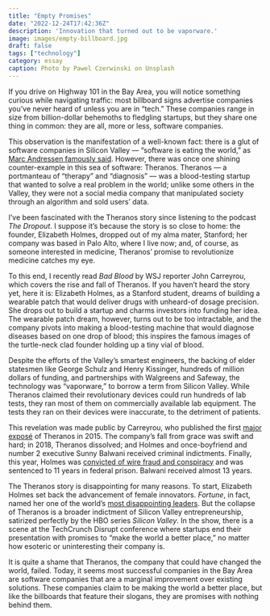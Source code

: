 ```yaml
---
title: "Empty Promises"
date: "2022-12-24T17:42:36Z"
description: 'Innovation that turned out to be vaporware.'
image: images/empty-billboard.jpg
draft: false
tags: ["technology"]
category: essay
caption: Photo by Pawel Czerwinski on Unsplash
---
```


If you drive on Highway 101 in the Bay Area, you will notice something curious while navigating traffic: most billboard signs advertise companies you’ve never heard of unless you are in “tech.” These companies range in size from billion-dollar behemoths to fledgling startups, but they share one thing in common: they are all, more or less, software companies.

This observation is the manifestation of a well-known fact: there is a glut of software companies in Silicon Valley — “software is eating the world,” as [Marc Andressen famously said](https://a16z.com/2011/08/20/why-software-is-eating-the-world/). However, there was once one shining counter-example in this sea of software: Theranos. Theranos — a portmanteau of “therapy” and “diagnosis” — was a blood-testing startup that wanted to solve a real problem in the world; unlike some others in the Valley, they were not a social media company that manipulated society through an algorithm and sold users’ data. 

I’ve been fascinated with the Theranos story since listening to the podcast *The Dropout*. I suppose it’s because the story is so close to home: the founder, Elizabeth Holmes, dropped out of my alma mater, Stanford; her company was based in Palo Alto, where I live now; and, of course, as someone interested in medicine, Theranos’ promise to revolutionize medicine catches my eye.  

To this end, I recently read *Bad Blood* by WSJ reporter John Carreyrou, which covers the rise and fall of Theranos. If you haven’t heard the story yet, here it is: Elizabeth Holmes, as a Stanford student, dreams of building a wearable patch that would deliver drugs with unheard-of dosage precision. She drops out to build a startup and charms investors into funding her idea. The wearable patch dream, however, turns out to be too intractable, and the company pivots into making a blood-testing machine that would diagnose diseases based on one drop of blood; this inspires the famous images of the turtle-neck clad founder holding up a tiny vial of blood.

Despite the efforts of the Valley’s smartest engineers, the backing of elder statesmen like George Schulz and Henry Kissinger, hundreds of million dollars of funding, and partnerships with Walgreens and Safeway, the technology was “vaporware,” to borrow a term from Silicon Valley. While Theranos claimed their revolutionary devices could run hundreds of lab tests, they ran most of them on commercially available lab equipment. The tests they ran on their devices were inaccurate, to the detriment of patients. 

This revelation was made public by Carreyrou, who published the first [major exposé](https://www.wsj.com/articles/theranos-has-struggled-with-blood-tests-1444881901) of Theranos in 2015. The company’s fall from grace was swift and hard; in 2018, Theranos dissolved; and Holmes and once-boyfriend and number 2 executive Sunny Balwani received criminal indictments. Finally, this year, Holmes was   [convicted of wire fraud and conspiracy](https://www.businessinsider.com/theranos-founder-ceo-elizabeth-holmes-life-story-bio-2018-4) and was sentenced to 11 years in federal prison. Balwani received almost 13 years. 

The Theranos story is disappointing for many reasons. To start, Elizabeth Holmes set back the advancement of female innovators. *Fortune*, in fact, named her one of the world’s [most disappointing leaders](https://fortune.com/2016/03/30/most-disappointing-leaders/). But the collapse of Theranos is a broader indictment of Silicon Valley entrepreneurship, satirized perfectly by the HBO series *Silicon Valley*. In the show, there is a scene at the TechCrunch Disrupt conference where startups end their presentation with promises to “make the world a better place,” no matter how esoteric or uninteresting their company is. 

It is quite a shame that Theranos, the company that could have changed the world, failed. Today, it seems most successful companies in the Bay Area are software companies that are a marginal improvement over existing solutions. These companies claim to be making the world a better place, but like the billboards that feature their slogans, they are promises with nothing behind them.
